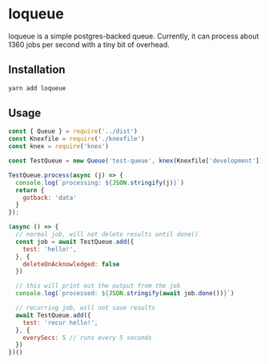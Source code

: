 # loqueue

loqueue is a simple postgres-backed queue. Currently, it can process about 1360 jobs per second with a tiny bit of overhead.

## Installation

```bash
yarn add loqueue
```

## Usage

```javascript
const { Queue } = require('../dist')
const Knexfile = require('./knexfile')
const knex = require('knex')

const TestQueue = new Queue('test-queue', knex(Knexfile['development']))

TestQueue.process(async (j) => {
  console.log(`processing: ${JSON.stringify(j)}`)
  return {
    gotback: 'data'
  }
});

(async () => {
  // normal job, will not delete results until done()
  const job = await TestQueue.add({
    test: 'hello!',
  }, {
    deleteOnAcknowledged: false
  })

  // this will print out the output from the job
  console.log(`processed: ${JSON.stringify(await job.done())}`)

  // recurring job, will not save results
  await TestQueue.add({
    test: 'recur hello!',
  }, {
    everySecs: 5 // runs every 5 seconds
  })
})()
```
